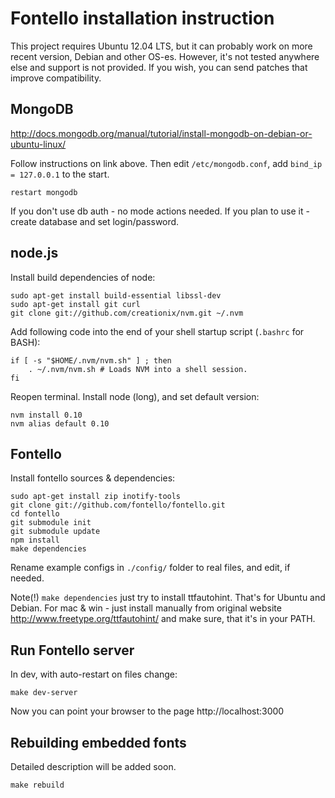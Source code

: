 Fontello installation instruction
=================================

This project requires Ubuntu 12.04 LTS, but it can probably work on
more recent version, Debian and other OS-es. However, it's not tested anywhere else
and support is not provided. If you wish, you can send patches that improve compatibility.


## MongoDB

http://docs.mongodb.org/manual/tutorial/install-mongodb-on-debian-or-ubuntu-linux/

Follow instructions on link above. Then edit `/etc/mongodb.conf`,
add `bind_ip = 127.0.0.1` to the start.

    restart mongodb

If you don't use db auth - no mode actions needed. If you plan to use
it - create database and set login/password.


## node.js

Install build dependencies of node:

    sudo apt-get install build-essential libssl-dev
    sudo apt-get install git curl
    git clone git://github.com/creationix/nvm.git ~/.nvm

Add following code into the end of your shell startup script (`.bashrc` for BASH):

    if [ -s "$HOME/.nvm/nvm.sh" ] ; then
        . ~/.nvm/nvm.sh # Loads NVM into a shell session.
    fi

Reopen terminal. Install node (long), and set default version:

    nvm install 0.10
    nvm alias default 0.10


## Fontello

Install fontello sources & dependencies:

    sudo apt-get install zip inotify-tools
    git clone git://github.com/fontello/fontello.git
    cd fontello
    git submodule init
    git submodule update
    npm install
    make dependencies

Rename example configs in `./config/` folder to real files, and edit, if needed.

Note(!) `make dependencies` just try to install ttfautohint. That's for Ubuntu and Debian.
For mac & win - just install manually from original website http://www.freetype.org/ttfautohint/
and make sure, that it's in your PATH.


## Run Fontello server

In dev, with auto-restart on files change:

    make dev-server

Now you can point your browser to the page http://localhost:3000


## Rebuilding embedded fonts

Detailed description will be added soon.

    make rebuild

